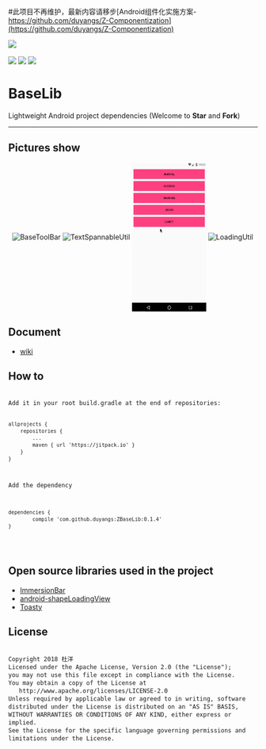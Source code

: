 

#此项目不再维护，最新内容请移步[Android组件化实施方案-https://github.com/duyangs/Z-Componentization](https://github.com/duyangs/Z-Componentization)


<img src="image/dybaselib.jpg"/>

[![](https://jitpack.io/v/duyangs/ZBaseLib.svg)](https://jitpack.io/#duyangs/ZBaseLib)
[![](https://img.shields.io/badge/API-15%2B-green.svg)](https://android-arsenal.com/api?level=15#l15)
[![](https://img.shields.io/badge/About%20Me-%E6%9D%9C%E6%B4%8B-lightgrey.svg)](https://www.ximimax.cn/)
# BaseLib
Lightweight Android project dependencies  (Welcome to **Star** and **Fork**)
***

<h2>Pictures show</h2>
<div >   
<img src="image/BaseToolbar.jpg" width = "150" height = "300" alt="BaseToolBar" align=center />

<img src="image/TextSpannableUtil.jpg" width = "150" height = "300" alt="TextSpannableUtil" align=center />

<img src="image/ToastZ.gif" width = "150" height = "300" alt="ToastUtil" align=center />

<img src="image/loading.gif" with = "150" height = "300" alt="LoadingUtil" align=center />
</div>

<h2>Document</h2>

- [wiki](https://github.com/duyangs/ZBaseLib/wiki)

<h2>How to</h2>
<pre><code>
Add it in your root build.gradle at the end of repositories:

	allprojects {
		repositories {
			...
			maven { url 'https://jitpack.io' }
		}
	}
    
Add the dependency

	dependencies {
	        compile 'com.github.duyangs:ZBaseLib:0.1.4'
	}
    
</code></pre>

<h2>Open source libraries used in the project</h2>

- [ImmersionBar](https://github.com/gyf-dev/ImmersionBar)
- [android-shapeLoadingView](https://github.com/zzz40500/android-shapeLoadingView)
- [Toasty](https://github.com/GrenderG/Toasty)

<h2>License</h2>
<pre><code>
Copyright 2018 杜洋
Licensed under the Apache License, Version 2.0 (the "License");
you may not use this file except in compliance with the License.
You may obtain a copy of the License at
   http://www.apache.org/licenses/LICENSE-2.0
Unless required by applicable law or agreed to in writing, software
distributed under the License is distributed on an "AS IS" BASIS,
WITHOUT WARRANTIES OR CONDITIONS OF ANY KIND, either express or implied.
See the License for the specific language governing permissions and
limitations under the License.
<pre><code>
